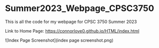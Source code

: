 # Summer2023_Webpage_CPSC3750
This is all the code for my webpage for CPSC 3750 Summer 2023

Link to Home Page: https://connorlove0.github.io/HTML/index.html

![Index Page Screenshot](index page screenshot.png)
